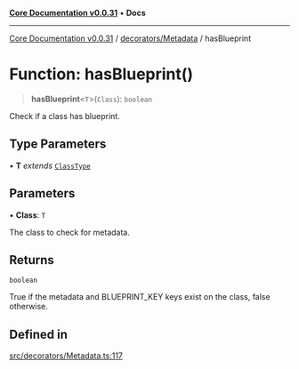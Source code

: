[**Core Documentation v0.0.31**](../../../README.md) • **Docs**

***

[Core Documentation v0.0.31](../../../modules.md) / [decorators/Metadata](../README.md) / hasBlueprint

# Function: hasBlueprint()

> **hasBlueprint**\<`T`\>(`Class`): `boolean`

Check if a class has blueprint.

## Type Parameters

• **T** *extends* [`ClassType`](../../../definitions/type-aliases/ClassType.md)

## Parameters

• **Class**: `T`

The class to check for metadata.

## Returns

`boolean`

True if the metadata and BLUEPRINT_KEY keys exist on the class, false otherwise.

## Defined in

[src/decorators/Metadata.ts:117](https://github.com/stonemjs/core/blob/c4dbb69a8c86aa6134b62f7d9cac7dabb444c749/src/decorators/Metadata.ts#L117)
